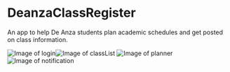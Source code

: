# DeanzaClassRegister
An app to help De Anza students plan academic schedules and get posted on class information.


![Image of login](https://github.com/bubblemans/DeanzaClassRegister/blob/master/image/login.png)![Image of classList](https://github.com/bubblemans/DeanzaClassRegister/blob/master/image/classList.png)
![Image of planner](https://github.com/bubblemans/DeanzaClassRegister/blob/master/image/planner.png)![Image of notification](https://github.com/bubblemans/DeanzaClassRegister/blob/master/image/notification.png)


